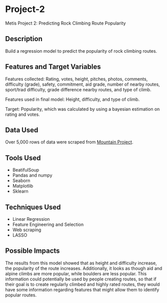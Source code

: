 # Project-2
Metis Project 2: Predicting Rock Climbing Route Popularity

## Description
Build a regression model to predict the popularity of rock climbing routes.

## Features and Target Variables
Features collected: Rating, votes, height, pitches, photos, comments, difficulty (grade), safety, commitment, aid grade, number of nearby routes, sport/trad difficulty, grade difference nearby routes, and type of climb.

Features used in final model: Height, difficulty, and type of climb.

Target: Popularity, which was calculated by using a bayesian estimation on rating and votes.

## Data Used
Over 5,000 rows of data were scraped from [Mountain Project](https://www.mountainproject.com/).

## Tools Used
* BeatifulSoup
* Pandas and numpy
* Seaborn
* Matplotlib
* Sklearn

## Techniques Used
* Linear Regression
* Feature Engineering and Selection
* Web scraping
* LASSO

## Possible Impacts
The results from this model showed that as height and difficulty increase, the popularity of the route increases. Additionally, it looks as though aid and alpine climbs are more popular, while boulders are less popular. This information could potentially be used by people creating routes, so that if their goal is to create regularly climbed and highly rated routes, they would have some information regarding features that might allow them to identify popular routes.
